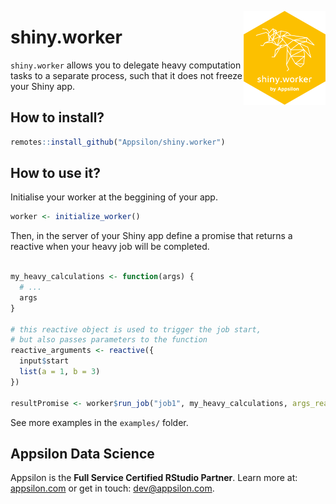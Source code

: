 <a href='https://github.com/Appsilon/shiny.worker'><img src='man/figures/hex.png' align="right" height="150" /></a>

# shiny.worker

`shiny.worker` allows you to delegate heavy computation tasks to a separate process,
such that it does not freeze your Shiny app.

## How to install?

```r
remotes::install_github("Appsilon/shiny.worker")
```

## How to use it?

Initialise your worker at the beggining of your app.

```r
worker <- initialize_worker()
```

Then, in the server of your Shiny app define a promise that returns a reactive when your heavy job will be completed.

```r

my_heavy_calculations <- function(args) {
  # ...
  args
}

# this reactive object is used to trigger the job start,
# but also passes parameters to the function
reactive_arguments <- reactive({ 
  input$start
  list(a = 1, b = 3)
})

resultPromise <- worker$run_job("job1", my_heavy_calculations, args_reactive = reactive_arguments)
```

See more examples in the `examples/` folder.

## Appsilon Data Science

<img src="https://avatars0.githubusercontent.com/u/6096772" align="right" alt="" width="6%" />

Appsilon is the **Full Service Certified RStudio Partner**. Learn more
at: [appsilon.com](https://appsilon.com) or get in touch: [dev@appsilon.com](dev@appsilon.com).
